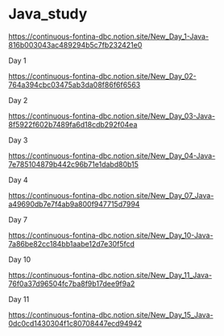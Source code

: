 # Java_study

https://continuous-fontina-dbc.notion.site/New_Day_1-Java-816b003043ac489294b5c7fb232421e0

Day 1

https://continuous-fontina-dbc.notion.site/New_Day_02-764a394cbc03475ab3da08f86f6f6563

Day 2

https://continuous-fontina-dbc.notion.site/New_Day_03-Java-8f5922f602b7489fa6d18cdb292f04ea

Day 3

https://continuous-fontina-dbc.notion.site/New_Day_04-Java-7e785104879b442c96b71e1dabd80b15

Day 4

https://continuous-fontina-dbc.notion.site/New_Day_07_Java-a49690db7e7f4ab9a800f947715d7994

Day 7

https://continuous-fontina-dbc.notion.site/New_Day_10-Java-7a86be82cc184bb1aabe12d7e30f5fcd

Day 10

https://continuous-fontina-dbc.notion.site/New_Day_11_Java-76f0a37d96504fc7ba8f9b17dee9f9a2

Day 11

https://continuous-fontina-dbc.notion.site/New_Day_15_Java-0dc0cd1430304f1c80708447ecd94942


